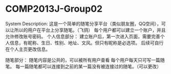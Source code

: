 # COMP2013J-Group02
System Description:
这是一个简单的随笔分享平台（类似朋友圈，QQ空间），可以让所以的用户在平台上分享随笔。（飞鸽）
每个用户都可以建立一个账户，并且允许修改账号密码。
个人信息部分：
建立账户后，第一次进入页面，需要完善个人信息，有昵称、生日、性别、地址、文风。但只有昵称是必选项。
后续可自行在个人主页更改信息。

随笔部分：
随笔内容是公共的，可以被所有用户查看
每个用户每天只可写一篇随笔。
每一篇随笔都可以连接到之前的某一篇没有被连接过的随笔。（可以更改）




